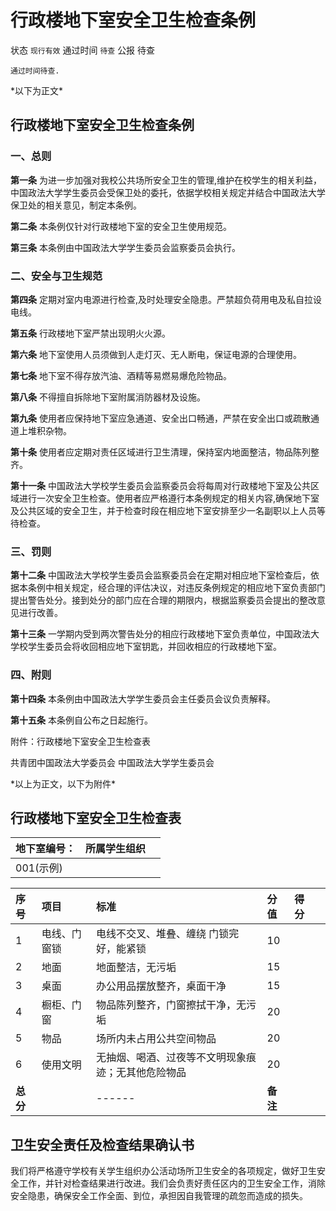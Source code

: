 # 行政楼地下室安全卫生检查条例

状态 `现行有效` 通过时间 `待查` 公报 待查

```text
通过时间待查.
```

\*以下为正文\*

## 行政楼地下室安全卫生检查条例

### 一、总则

**第一条** 为进一步加强对我校公共场所安全卫生的管理,维护在校学生的相关利益，中国政法大学学生委员会受保卫处的委托，依据学校相关规定并结合中国政法大学保卫处的相关意见，制定本条例。

**第二条** 本条例仅针对行政楼地下室的安全卫生使用规范。

**第三条** 本条例由中国政法大学学生委员会监察委员会执行。

### 二、安全与卫生规范

**第四条** 定期对室内电源进行检查,及时处理安全隐患。严禁超负荷用电及私自拉设电线。

**第五条** 行政楼地下室严禁出现明火火源。

**第六条** 地下室使用人员须做到人走灯灭、无人断电，保证电源的合理使用。

**第七条** 地下室不得存放汽油、酒精等易燃易爆危险物品。

**第八条** 不得擅自拆除地下室附属消防器材及设施。

**第九条** 使用者应保持地下室应急通道、安全出口畅通，严禁在安全出口或疏散通道上堆积杂物。

**第十条** 使用者应定期对责任区域进行卫生清理，保持室内地面整洁，物品陈列整齐。

**第十一条** 中国政法大学校学生委员会监察委员会将每周对行政楼地下室及公共区域进行一次安全卫生检查。使用者应严格遵行本条例规定的相关内容,确保地下室及公共区域的安全卫生，并于检查时段在相应地下室安排至少一名副职以上人员等待检查。

### 三、罚则

**第十二条** 中国政法大学校学生委员会监察委员会在定期对相应地下室检查后，依据本条例中相关规定，经合理的评估决议，对违反条例规定的相应地下室负责部门提出警告处分。接到处分的部门应在合理的期限内，根据监察委员会提出的整改意见进行改善。

**第十三条** 一学期内受到两次警告处分的相应行政楼地下室负责单位，中国政法大学校学生委员会将收回相应地下室钥匙，并回收相应的行政楼地下室。

### 四、附则

**第十四条** 本条例由中国政法大学学生委员会主任委员会议负责解释。

**第十五条** 本条例自公布之日起施行。

附件：行政楼地下室安全卫生检查表

共青团中国政法大学委员会 中国政法大学学生委员会

\*以上为正文，以下为附件\*

## 行政楼地下室安全卫生检查表

| 地下室编号： | 所属学生组织 |  |
| :--- | :--- | :--- |
| 001\(示例\) |  |  |

| 序号 | 项目 | 标准 | 分值 | 得分 |  |
| :--- | :--- | :--- | :--- | :--- | :--- |
| 1 | 电线、门窗锁 | 电线不交叉、堆叠、缠绕 门锁完好，能紧锁 | 10 |  |  |
| 2 | 地面 | 地面整洁，无污垢 | 15 |  |  |
| 3 | 桌面 | 办公用品摆放整齐，桌面干净 | 15 |  |  |
| 4 | 橱柜、门窗 | 物品陈列整齐，门窗擦拭干净，无污垢 | 20 |  |  |
| 5 | 物品 | 场所内未占用公共空间物品 | 20 |  |  |
| 6 | 使用文明 | 无抽烟、喝酒、过夜等不文明现象痕迹；无其他危险物品 | 20 |  |  |
| **总分** |  | ------ | **备注** |  |  |

## 卫生安全责任及检查结果确认书

我们将严格遵守学校有关学生组织办公活动场所卫生安全的各项规定，做好卫生安全工作，并针对检查结果进行改进。我们会负责好责任区内的卫生安全工作，消除安全隐患，确保安全工作全面、到位，承担因自我管理的疏忽而造成的损失。


